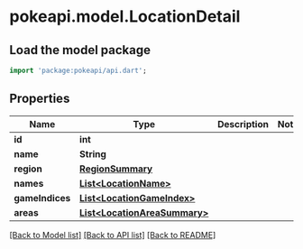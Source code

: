 # pokeapi.model.LocationDetail

## Load the model package
```dart
import 'package:pokeapi/api.dart';
```

## Properties
Name | Type | Description | Notes
------------ | ------------- | ------------- | -------------
**id** | **int** |  | 
**name** | **String** |  | 
**region** | [**RegionSummary**](RegionSummary.md) |  | 
**names** | [**List&lt;LocationName&gt;**](LocationName.md) |  | 
**gameIndices** | [**List&lt;LocationGameIndex&gt;**](LocationGameIndex.md) |  | 
**areas** | [**List&lt;LocationAreaSummary&gt;**](LocationAreaSummary.md) |  | 

[[Back to Model list]](../README.md#documentation-for-models) [[Back to API list]](../README.md#documentation-for-api-endpoints) [[Back to README]](../README.md)


